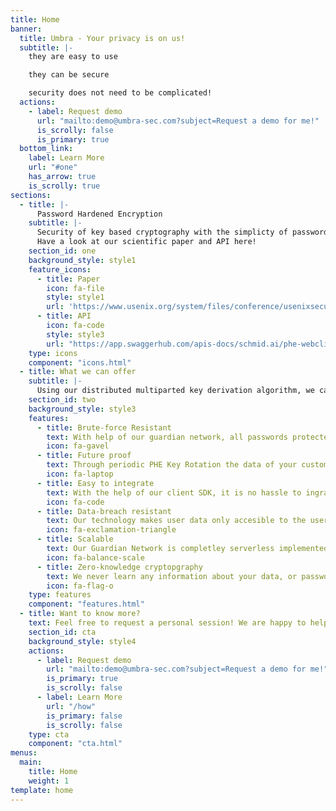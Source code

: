 ```yaml
---
title: Home
banner:
  title: Umbra - Your privacy is on us!
  subtitle: |-
    they are easy to use

    they can be secure

    security does not need to be complicated!
  actions:
    - label: Request demo
      url: "mailto:demo@umbra-sec.com?subject=Request a demo for me!"
      is_scrolly: false
      is_primary: true
  bottom_link:
    label: Learn More
    url: "#one"
    has_arrow: true
    is_scrolly: true
sections:
  - title: |-
      Password Hardened Encryption
    subtitle: |-
      Security of key based cryptography with the simplicty of passwords.
      Have a look at our scientific paper and API here!
    section_id: one
    background_style: style1
    feature_icons:
      - title: Paper
        icon: fa-file
        style: style1
        url: 'https://www.usenix.org/system/files/conference/usenixsecurity18/sec18-lai.pdf'
      - title: API
        icon: fa-code
        style: style3
        url: "https://app.swaggerhub.com/apis-docs/schmid.ai/phe-webclient/1.0.0#/"
    type: icons
    component: "icons.html"
  - title: What we can offer
    subtitle: |-
      Using our distributed multiparted key derivation algorithm, we can give similar security of key based encryption with just a password! Just imagine end-to-end encryption without the hassle of key management! 
    section_id: two
    background_style: style3
    features:
      - title: Brute-force Resistant
        text: With help of our guardian network, all passwords protected with our technology are safe from any brute-force attacks!
        icon: fa-gavel
      - title: Future proof
        text: Through periodic PHE Key Rotation the data of your customers will stay secure indefinitely.
        icon: fa-laptop
      - title: Easy to integrate
        text: With the help of our client SDK, it is no hassle to ingrate this encryption schema into your application.
        icon: fa-code
      - title: Data-breach resistant
        text: Our technology makes user data only accesible to the user while he is logged in. This protects data at rest from data breaches.
        icon: fa-exclamation-triangle
      - title: Scalable
        text: Our Guardian Network is completley serverless implemented and scales automatically. There is no limit to the amount of requests you can make.
        icon: fa-balance-scale
      - title: Zero-knowledge cryptopgraphy
        text: We never learn any information about your data, or passwords that are used (neither does the server operator).
        icon: fa-flag-o
    type: features
    component: "features.html"
  - title: Want to know more?
    text: Feel free to request a personal session! We are happy to help to get your passwords to the next level!
    section_id: cta
    background_style: style4
    actions:
      - label: Request demo
        url: "mailto:demo@umbra-sec.com?subject=Request a demo for me!"
        is_primary: true
        is_scrolly: false
      - label: Learn More
        url: "/how"
        is_primary: false
        is_scrolly: false
    type: cta
    component: "cta.html"
menus:
  main:
    title: Home
    weight: 1
template: home
---
```

